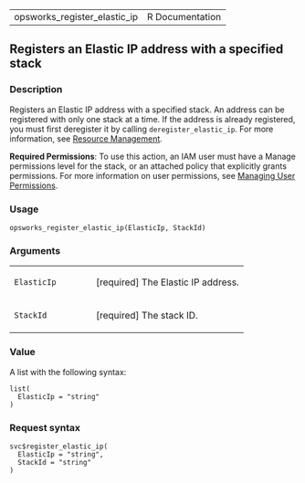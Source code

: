 <table style="width: 100%;">
<tbody>
<tr class="odd">
<td>opsworks_register_elastic_ip</td>
<td style="text-align: right;">R Documentation</td>
</tr>
</tbody>
</table>

## Registers an Elastic IP address with a specified stack

### Description

Registers an Elastic IP address with a specified stack. An address can
be registered with only one stack at a time. If the address is already
registered, you must first deregister it by calling
`deregister_elastic_ip`. For more information, see [Resource
Management](https://docs.aws.amazon.com/opsworks/latest/userguide/resources.html).

**Required Permissions**: To use this action, an IAM user must have a
Manage permissions level for the stack, or an attached policy that
explicitly grants permissions. For more information on user permissions,
see [Managing User
Permissions](https://docs.aws.amazon.com/opsworks/latest/userguide/opsworks-security-users.html).

### Usage

    opsworks_register_elastic_ip(ElasticIp, StackId)

### Arguments

<table>
<colgroup>
<col style="width: 35%" />
<col style="width: 65%" />
</colgroup>
<tbody>
<tr class="odd">
<td><code
id="opsworks_register_elastic_ip_:_ElasticIp">ElasticIp</code></td>
<td><p>[required] The Elastic IP address.</p></td>
</tr>
<tr class="even">
<td><code
id="opsworks_register_elastic_ip_:_StackId">StackId</code></td>
<td><p>[required] The stack ID.</p></td>
</tr>
</tbody>
</table>

### Value

A list with the following syntax:

    list(
      ElasticIp = "string"
    )

### Request syntax

    svc$register_elastic_ip(
      ElasticIp = "string",
      StackId = "string"
    )
